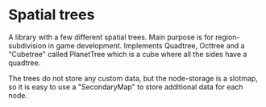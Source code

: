 # Spatial trees
A library with a few different spatial trees. Main purpose is for region-subdivision in game development.
Implements Quadtree, Octtree and a "Cubetree" called PlanetTree which is a cube where all the sides have a quadtree. 

The trees do not store any custom data, but the node-storage is a slotmap, so it is easy to use a "SecondaryMap" to store additional data for each node. 


 